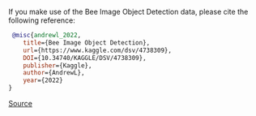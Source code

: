 If you make use of the Bee Image Object Detection data, please cite the following reference:

```bibtex
 @misc{andrewl_2022,
	title={Bee Image Object Detection},
	url={https://www.kaggle.com/dsv/4738309},
	DOI={10.34740/KAGGLE/DSV/4738309},
	publisher={Kaggle},
	author={AndrewL},
	year={2022}
}
```

[Source](https://www.kaggle.com/datasets/andrewlca/bee-image-object-detection)
